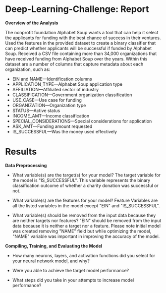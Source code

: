 # Deep-Learning-Challenge: Report

**Overview of the Analysis**

The nonprofit foundation Alphabet Soup wants a tool that can help it select the applicants for funding with the best chance of success in their ventures. Used the features in the provided dataset to create a binary classifier that can predict whether applicants will be successful if funded by Alphabet Soup. Received a CSV file containing more than 34,000 organizations that have received funding from Alphabet Soup over the years. Within this dataset are a number of columns that capture metadata about each organization, such as:

- EIN and NAME—Identification columns
- APPLICATION_TYPE—Alphabet Soup application type
- AFFILIATION—Affiliated sector of industry
- CLASSIFICATION—Government organization classification
- USE_CASE—Use case for funding
- ORGANIZATION—Organization type
- STATUS—Active status
- INCOME_AMT—Income classification
- SPECIAL_CONSIDERATIONS—Special considerations for application
- ASK_AMT—Funding amount requested
- IS_SUCCESSFUL—Was the money used effectively

# Results

**Data Preprocessing**

- What variable(s) are the target(s) for your model?
The target variable for the model is "IS_SUCCESSFUL". This variable represents the binary classification outcome of whether a charity donation was successful or not.

- What variable(s) are the features for your model?
Feature Variables are all the listed variables in the model except "EIN" and "IS_SUCCESSFUL". 

- What variable(s) should be removed from the input data because they are neither targets nor features?
"EIN" should be removed from the input data because it is neither a target nor a feature. Please note initial model was created removing "NAME" field but while optimizing the model, "NAME" variable was important in improving the accuracy of the model.

**Compiling, Training, and Evaluating the Model**

- How many neurons, layers, and activation functions did you select for your neural network model, and why?

  
- Were you able to achieve the target model performance?
- What steps did you take in your attempts to increase model performance?
